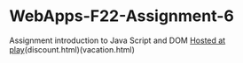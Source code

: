 # WebApps-F22-Assignment-6
Assignment introduction to Java Script and DOM
[Hosted at](https://44-563-web-apps-f22.github.io/44563-webapps-assignment-6-TejaswiniK26/)
[play](musician.html)(discount.html)(vacation.html)